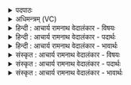 <details><summary>पदपाठः</summary>

य꣡स्मा꣢꣯त्। रे꣡ज꣢꣯न्त। कृ꣣ष्ट꣡यः꣢। च꣣र्कृ꣡त्या꣢नि। कृ꣣ण्वतः꣢। स꣣हस्रसा꣢म्। स꣣हस्र। सा꣢म्। मे꣣ध꣡सा꣢तौ। मे꣣ध꣢। सा꣣तौ। इव। त्म꣡ना꣢꣯। अ꣣ग्नि꣢म्। धी꣣भिः꣢। न꣣मस्यत। १५१६।
</details>

<details><summary>अधिमन्त्रम् (VC)</summary>

- अग्निः
- सौभरि: काण्व:
- बृहती
- मध्यमः
</details>

<details><summary>हिन्दी : आचार्य रामनाथ वेदालंकार - विषयः</summary>

अगले मन्त्र में फिर परमात्मा और राजा का विषय है।
</details>

<details><summary>हिन्दी : आचार्य रामनाथ वेदालंकार - पदार्थः</summary>

पदार्थान्वयभाषाः -  (चर्कृत्यानि) अतिशय करने योग्य कर्मों को (कृण्वतः) करते हुए (यस्मात्) जिस जगदीश्वर वा राजा से (कृष्टयः) दुष्ट मनुष्य (रेजन्त) भय के मारे काँपते हैं, उस (सहस्रसाम्) सहस्र गुणों वा सहस्र पदार्थों के दाता (अग्निम्) अग्रनायक, जगदीश्वर वा राजा को, आप लोग (त्मना) स्वयं (धीभिः) बुद्धियों और कर्मों से (सपर्यत) पूजित वा सत्कृत करो, (मेधसातौ इव) जैसे यज्ञ में (अग्निम्) यज्ञाग्नि को याज्ञिक जन (धीभिः) आहुति-प्रदान आदि कर्मों से सत्कृत करते हैं ॥२॥ यहाँ उपमालङ्कार है ॥२॥
</details>

<details><summary>हिन्दी : आचार्य रामनाथ वेदालंकार - भावार्थः</summary>

भावार्थभाषाः -  जैसे न्यायकारी परमेश्वर से वैसे ही न्यायकारी राजा से दण्ड के भय से पापी लोग काँपें। जैसे सज्जनों को परमेश्वर सहस्र गुण व बल प्रदान करता है,वैसे ही राजा राष्ट्रभक्तों को सहस्र लाभ प्रदान करे। प्रजाजन भी परमेश्वर के भक्त जैसे परमेश्वर की पूजा करते हैं वा याज्ञिक लोग जैसे यज्ञाग्नि का हवियों से सत्कार करते हैं,वैसे ही अपने राजा का सत्कार करें ॥२॥
</details>

<details><summary>संस्कृत : आचार्य रामनाथ वेदालंकार - विषयः</summary>

अथ पुनरपि परमात्मनृपत्योर्विषयमाह।
</details>

<details><summary>संस्कृत : आचार्य रामनाथ वेदालंकार - पदार्थः</summary>

पदार्थान्वयभाषाः -  (चर्कृत्यानि) भृशं कर्तुं योग्यानि कर्माणि [करोतेर्यङ्लुगन्तात् क्तः, ततोऽर्हार्थे यत्।] (कृण्वतः) कुर्वतः (यस्मात्) जगदीश्वरात् नृपतेर्वा (कृष्टयः) दुष्टा जनाः (रेजन्त) अरेजन्त, भयात् कम्पन्ते। [भ्यसते रेजते इति भयवेपनयोः। निरु० ३।२१। लडर्थे लुङ्, अडागमाभावश्छान्दसः।] (सहस्रसाम्) सहस्रगुणानां सहस्रवस्तूनां वा दातारम् (अग्निम्) अग्रनायकं जगदीश्वरं नृपतिं वा, यूयम् (त्मना) आत्मना (धीभिः) बुद्धिभिः कर्मभिश्च (सपर्यत) परिचरत, (मेधसातौ इव) यथा यज्ञे (अग्निम्) यज्ञाग्निम् याज्ञिकाः जनाः (धीभिः) हविष्प्रदानादिभिः कर्मभिः सपर्यन्ति तद्वत् ॥२॥ अत्रोपमालङ्कारः ॥२॥
</details>

<details><summary>संस्कृत : आचार्य रामनाथ वेदालंकार - भावार्थः</summary>

भावार्थभाषाः -  यथा न्यायकारिणः परमेश्वरात् तथैव न्यायकारिणो नृपतेर्दण्डभयाद् दुष्कर्माणः कम्पन्ताम्। यथा सज्जनेभ्यः परमेश्वरः सहस्रं गुणान् बलानि वा ददाति तथा राष्ट्रभक्तेभ्यो राजा सहस्रशो लाभान् प्रयच्छेत्। प्रजाजना अपि परमेशभक्ताः परमेशमिव,याज्ञिकाश्च यज्ञाग्निमिव स्वकीयं राजानं सत्कुर्युः ॥२॥
</details>